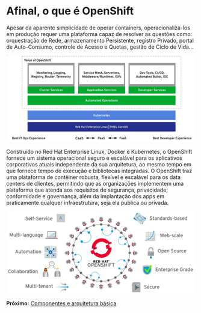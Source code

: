 
# Afinal, o que é OpenShift

Apesar da aparente simplicidade de operar containers, operacionaliza-los em produção requer uma plataforma capaz de resolver as questões como: orquestração de Rede, armazenamento Persistente, registro Privado, portal de Auto-Consumo, controle de Acesso e Quotas, gestão de Ciclo de Vida...

![Arquitetura e Componentes](resources/images/openshift2.png)

Construído no Red Hat Enterprise Linux, Docker e Kubernetes, o OpenShift fornece um sistema operacional seguro e escalável para os aplicativos corporativos atuais independente da sua arquitetura, ao mesmo tempo em que fornece tempo de execução e bibliotecas integradas. O OpenShift traz uma plataforma de contêiner robusta, flexível e escalável para os data centers de clientes, permitindo que as organizações implementem uma plataforma que atenda aos requisitos de segurança, privacidade, conformidade e governança, além da implantação dos apps em praticamente qualquer infraestrutura, seja ela publica ou privada.

![Arquitetura e Componentes](resources/images/openshift.png)

**Próximo:** [Componentes e arquitetura básica](/openshift-basico/comp-arqui)
